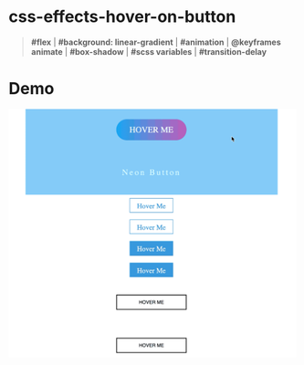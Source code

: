 # css-effects-hover-on-button

> **#flex** | **#background: linear-gradient** | **#animation** | **@keyframes animate** | **#box-shadow** | **#scss variables** | **#transition-delay**

# Demo
<img src="images/demo.gif" alt="effects-hover-on-button">
